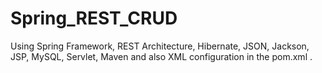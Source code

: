 # Spring_REST_CRUD
Using Spring Framework, REST Architecture, Hibernate, JSON, Jackson, JSP, MySQL, Servlet, Maven and also XML configuration in the pom.xml .
